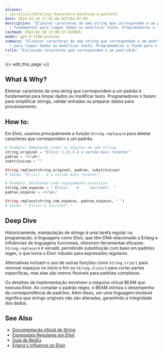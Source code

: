 ```yaml
---
aliases:
- /pt/elixir/deleting-characters-matching-a-pattern/
date: 2024-01-20 17:42:04.027764-07:00
description: "Eliminar caracteres de uma string que correspondem a um padr\xE3o \xE9\
  \ fundamental para limpar dados ou modificar texto. Programadores o fazem para simplificar\u2026"
lastmod: 2024-02-18 23:08:57.828805
model: gpt-4-1106-preview
summary: "Eliminar caracteres de uma string que correspondem a um padr\xE3o \xE9 fundamental\
  \ para limpar dados ou modificar texto. Programadores o fazem para simplificar\u2026"
title: "Excluindo caracteres que correspondem a um padr\xE3o"
---
```


{{< edit_this_page >}}

## What & Why?
Eliminar caracteres de uma string que correspondem a um padrão é fundamental para limpar dados ou modificar texto. Programadores o fazem para simplificar strings, validar entradas ou preparar dados para processamento.

## How to:
Em Elixir, usamos principalmente a função `String.replace/4` para deletar caracteres que correspondem a um padrão.

```elixir
# Exemplo: Removendo todos os dígitos de uma string
string_original = "Elixir 1.11.3 é a versão mais recente!"
padrao = ~r/\d+/
substituicao = ""

String.replace(string_original, padrao, substituicao)
# Saída: "Elixir . é a versão mais recente!"

# Exemplo: Deletando todo espaçamento excessivo
string_com_espacos = " Elixir    é     incrível!  "
padrao_espacos = ~r/\s+/

String.replace(string_com_espacos, padrao_espacos, " ")
# Saída: " Elixir é incrível! "
```

## Deep Dive
Historicamente, manipulação de strings é uma tarefa regular na programação, e linguagens como Elixir, que têm DNA relacionado a Erlang e influências de linguagens funcionais, oferecem ferramentas eficazes. `String.replace/4` é versátil, permitindo substituição com base em padrões regex, o que torna o Elixir robusto para expressões regulares.

Alternativas incluem o uso de outras funções como `String.trim/1` para remover espaços no início e fim ou `String.slice/3` para cortar partes específicas, mas elas são menos flexíveis para padrões complexos.

Os detalhes de implementação envolvem a máquina virtual BEAM que executa Elixir. Ao compilar o padrão regex, o BEAM otimiza o desempenho da correspondência de padrões. Além disso, ser uma linguagem imutável significa que strings originais não são alteradas, garantindo a integridade dos dados.

## See Also
- [Documentação oficial de String](https://hexdocs.pm/elixir/String.html)
- [Expressões Regulares em Elixir](https://hexdocs.pm/elixir/Regex.html)
- [Guia de RegEx](https://www.regular-expressions.info/)
- [Erlang's influence on Elixir](https://elixir-lang.org/crash-course.html#erlangs-influences)
